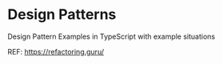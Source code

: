 # Design Patterns
Design Pattern Examples in TypeScript with example situations    

REF: https://refactoring.guru/